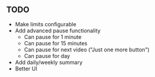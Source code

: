 ## TODO

- Make limits configurable
- Add advanced pause functionality
  - Can pause for 1 minute
  - Can pause for 15 minutes
  - Can pause for next video ("Just one more button")
  - Can pause for day
- Add daily/weekly summary
- Better UI
